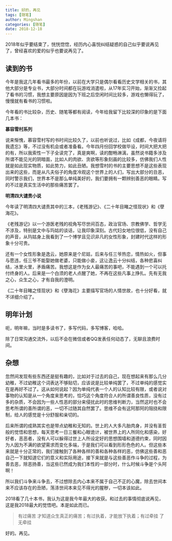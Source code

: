 ```yaml
---
title: 好的，再见
tags: [随笔]
author: Mingshan
categories: [随笔]
date: 2018-12-18
---
```


2018年似乎要结束了，恍恍惚惚，经历内心喜悦纠结疑惑的自己似乎要说再见了，曾经喜欢的爱的似乎也要说再见了。

<!-- more -->

## 读到的书

今年是我这几年看书最多的年份，以前在大学只是偶尔看看历史文学相关的书，其他大部分是专业书，大部分时间都在玩游戏消遣啦，从17年实习开始，渐渐又捡起了看书的习惯，我想主要原因是因为下班之后空闲时间比较多，游戏也懒得玩了，慢慢就有看书的习惯啦。

今年看的书比较杂，历史、随笔等都有阅读，今年给我留下比较深的印象的是下面几本书：

**慕容雪村系列**

说来惭愧，慕容雪村写的书时间比较久了，以前也听说过，比如《成都，今夜请将我遗忘》等，不过没有机会或者准备看。今年四月份回学校做毕设，时间大把大把的有，所以我索性一下子全读完了，真是爽啊，读的酣畅淋漓，虽然说书籍多涉及所谓不能见光的阴暗面，比如人的肉欲、贪欲等形象刻画的比较多，仿佛我们人性就是如此现实物质，如此势力，如此丑陋。我想雪村的书的主要思想不是这些表现出来的这些，而是从凡夫俗子的角度冷观这个世界上的人们，写出大部分的丑恶，同时警示我们，世界本不是那么单纯美好的，我们要拥有一颗辨别善恶的眼睛。写的不过是真实生活中的那些痛苦罢了。

**明清四大谴责小说**

今年读了明清四大谴责其中的三本，《老残游记》、《二十年目睹之怪现状》和《孽海花》。

《老残游记》以一个游医老残的视角写尽世间百态，政治官场、宗教佛学、哲学无不涉及，特别是文中与玙姑的谈话，让我印象深刻。古代妇女地位很低，没有自己的声音，从玙姑身上我看到了一个博学且见识非凡的女性形象，封建时代这样的形象十分可贵。

还有一个女性形象是逸云，她原来是个尼姑，后来与任三爷热恋，情热如火，但事与愿违，任三爷不能娶她做老婆，只能做小妾，这让逸云十分纠结，各种悲喜纠结，冰里火里，矛盾痛苦。我想这是作为女人最痛苦的事吧，不能遇到一个可以托付终身的人。后来是一个白须的老人点醒了她，不再在这些凡事上挣扎。先有无我之心，众生之心，才有自我的澄明。


《二十年目睹之怪现状》和《孽海花》主要描写官场的人情世故，也十分好看，就不详细介绍了。

## 明年计划

呃，明年嘛，当时是多读书了，多写代码，多写博客，哈哈。

除了日常沟通交流外，以后不会在微信或者QQ发表任何动态了，无聊且浪费时间。


## 杂想

忽然间发现有些东西还是挺有趣的，比如对于过去的自己，现在想起来有那么几分幼稚，不过幼稚这个词表达不够贴切，应该说是比较单纯罢了，不过单纯的感觉实在是再好不过了。这从如何说起？因为单纯代表一个人的认知比较有限，或者说对事物的认知是从一个角度来思考的，恰巧这个角度符合人的所谓善良性质，没有过多的杂质，不会因为一些人性恶的部分来侵扰此时的思维判断力，当然这时也不会思考所谓的善所谓的恶，一切不过随其自然罢了。思维不会有这阿那阿的阻挠和限制，给人的感觉是十分舒服和亲切的。

后来所谓的成熟其实也是带点幼稚和无知的。世上的人大多凡胎肉身，并没有圣哲般的觉悟和思想，每天思考一日三餐和心眼诡计，被世界上的人所同化和感染，好好者，恶恶者，没有人可以躲得过世上人所设定好的思想围墙和道德约束，同时因为人因为不满的欲望需求而变化多端，于是我们可以看到形形色色的人。但这些本来就是十分正常的，我们接触到了各种各样的善和各种各样的恶，仿佛这些善和恶自己一下就知道它们的意义和实际用途，接下来就是与这些善恶作斗争的过程，为善去恶，除恶扬善，当这些已然成为我们本性的一部分时，什么时候斗争是个头阿啊！

所以我们斗争来斗争去，不过想除去内心本来不属于自己不正的心魔，除去世间本来不应该存在的丑陋，荡涤世间本来见不得光的腥秽，一切本该如此。

2018看了几十本书，我认为这是我今年最大的收获。和过去的事情彻底说再见，这是我2018最大的觉悟吧。本是如此而已。

> 有过痛苦 才知道众生真正的痛苦；有过执着，才能放下执着；有过牵挂 了无牵挂

好的。再见。
